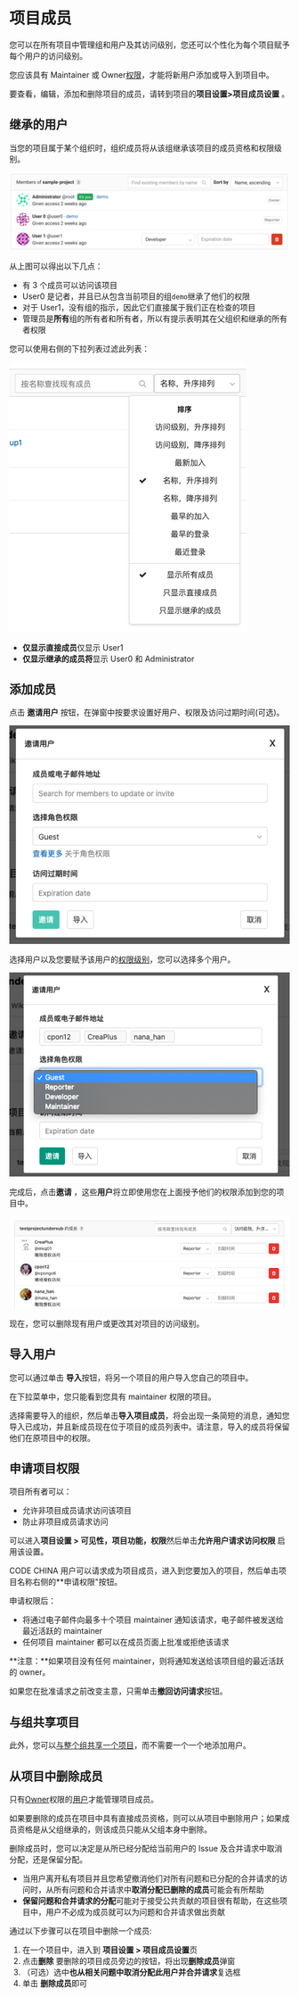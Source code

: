 # 项目成员[](#member "Permalink")

您可以在所有项目中管理组和用户及其访问级别，您还可以个性化为每个项目赋予每个用户的访问级别。

您应该具有 Maintainer 或 Owner[权限](/docs/user/permissions)，才能将新用户添加或导入到项目中。

要查看，编辑，添加和删除项目的成员，请转到项目的**项目设置>项目成员设置** 。

## 继承的用户[](#inherited-membership "Permalink")

当您的项目属于某个组织时，组织成员将从该组继承该项目的成员资格和权限级别。

[![Project members page](/docs/img/project_members.png)](/docs/img/project_members.png)

从上图可以得出以下几点：

*   有 3 个成员可以访问该项目
*   User0 是记者，并且已从包含当前项目的组`demo`继承了他们的权限
*   对于 User1，没有组的指示，因此它们直接属于我们正在检查的项目
*   管理员是**所有**组的所有者和所有者，所以有提示表明其在父组织和继承的所有者权限

您可以使用右侧的下拉列表过滤此列表：

[![Project members filter](/docs/img/project_members_filter_v12_6.png)](/docs/img/project_members_filter_v12_6.png)

*   **仅显示直接成员**仅显示 User1
*   **仅显示继承的成员将**显示 User0 和 Administrator

## 添加成员[](#add-a-user "Permalink")

点击 **邀请用户** 按钮，在弹窗中按要求设置好用户、权限及访问过期时间(可选)。

[![Search for people](/docs/img/add_user_search_people.png)](/docs/img/add_user_search_people.png)

选择用户以及您要赋予该用户的[权限级别](/docs/user/permissions)，您可以选择多个用户。

[![Give user permissions](/docs/img/add_user_give_permissions.png)](/docs/img/add_user_give_permissions.png)

完成后，点击**邀请** ，这些**用户**将立即使用您在上面授予他们的权限添加到您的项目中。

[![List members](/docs/img/add_user_list_members.png)](/docs/img/add_user_list_members.png)

现在，您可以删除现有用户或更改其对项目的访问级别。

## 导入用户[](#import-users-from-another-project "Permalink")

您可以通过单击 **导入**按钮，将另一个项目的用户导入您自己的项目中。

在下拉菜单中，您只能看到您具有 maintainer 权限的项目。

选择需要导入的组织，然后单击**导入项目成员**，将会出现一条简短的消息，通知您导入已成功，并且新成员现在位于项目的成员列表中。请注意，导入的成员将保留他们在原项目中的权限。

## 申请项目权限[](#project-membership-and-requesting-access "Permalink")

项目所有者可以：

*   允许非项目成员请求访问该项目
*   防止非项目成员请求访问

可以进入**项目设置 > 可见性，项目功能，权限**然后单击**允许用户请求访问权限** 启用该设置。

CODE CHINA 用户可以请求成为项目成员，进入到您要加入的项目，然后单击项目名称右侧的**申请权限"按钮。

申请权限后：

*   将通过电子邮件向最多十个项目 maintainer 通知该请求，电子邮件被发送给最近活跃的 maintainer
*   任何项目 maintainer 都可以在成员页面上批准或拒绝该请求

**注意：**如果项目没有任何 maintainer，则将通知发送给该项目组的最近活跃的 owner。

如果您在批准请求之前改变主意，只需单击**撤回访问请求**按钮。

## 与组共享项目[](#share-project-with-group "Permalink")

此外，您可以[与整个组共享一个项目](/docs/user/project/member/share)，而不需要一个一个地添加用户。

## 从项目中删除成员[](#remove-a-member-from-the-project "Permalink")

只有[Owner](/docs/user/permissions#组织成员权限)权限的[用户](/docs/user/permissions#组织成员权限)才能管理项目成员。

如果要删除的成员在项目中具有直接成员资格，则可以从项目中删除用户；如果成员资格是从父组继承的，则该成员只能从父组本身中删除。

删除成员时，您可以决定是从所已经分配给当前用户的 Issue 及合并请求中取消分配，还是保留分配。

*   当用户离开私有项目并且您希望撤消他们对所有问题和已分配的合并请求的访问时，从所有问题和合并请求中**取消分配已删除的成员**可能会有所帮助
*   **保留问题和合并请求的分配**可能对于接受公共贡献的项目很有帮助，在这些项目中，用户不必成为成员就可以为问题和合并请求做出贡献

通过以下步骤可以在项目中删除一个成员:

1.  在一个项目中，进入到 **项目设置 > 项目成员设置**页
2.  点击**删除** 要删除的项目成员旁边的按钮，将出现**删除成员**弹窗
3.  （可选）选中**也从相关问题中取消分配此用户并合并请求**复选框
4.  单击 **删除成员**即可